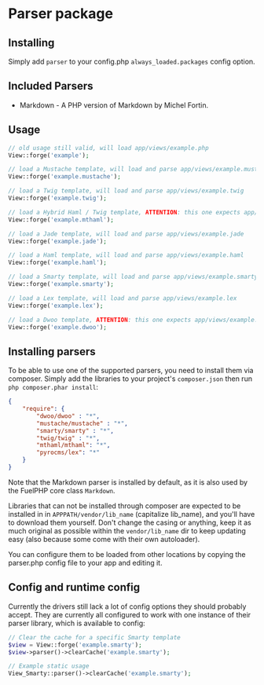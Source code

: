 # Parser package

## Installing

Simply add `parser` to your config.php `always_loaded.packages` config option.

## Included Parsers

* Markdown - A PHP version of Markdown by Michel Fortin.

## Usage

```php
// old usage still valid, will load app/views/example.php
View::forge('example');

// load a Mustache template, will load and parse app/views/example.mustache
View::forge('example.mustache');

// load a Twig template, will load and parse app/views/example.twig
View::forge('example.twig');

// load a Hybrid Haml / Twig template, ATTENTION: this one expects app/views/example.twig and {% haml %} code at the top of the view
View::forge('example.mthaml');

// load a Jade template, will load and parse app/views/example.jade
View::forge('example.jade');

// load a Haml template, will load and parse app/views/example.haml
View::forge('example.haml');

// load a Smarty template, will load and parse app/views/example.smarty
View::forge('example.smarty');

// load a Lex template, will load and parse app/views/example.lex
View::forge('example.lex');

// load a Dwoo template, ATTENTION: this one expects app/views/example.tpl
View::forge('example.dwoo');
```

## Installing parsers

To be able to use one of the supported parsers, you need to install them via composer.
Simply add the libraries to your project's `composer.json` then run `php composer.phar install`:

```json
{
    "require": {
        "dwoo/dwoo" : "*",
        "mustache/mustache" : "*",
        "smarty/smarty" : "*",
        "twig/twig" : "*",
        "mthaml/mthaml": "*",
		"pyrocms/lex": "*"
    }
}
```

Note that the  Markdown parser is installed by default, as it is also used by the FuelPHP core class `Markdown`.

Libraries that can not be installed through composer are expected to be installed in in `APPPATH/vendor/lib_name` (capitalize lib_name),
and you'll have to download them yourself. Don't change the casing or anything, keep it as much original as possible within the `vendor/lib_name`
dir to keep updating easy (also because some come with their own autoloader).

You can configure them to be loaded from other locations by copying the parser.php config file to your app and editing it.

## Config and runtime config

Currently the drivers still lack a lot of config options they should probably accept. They are currently all configured to work with one instance of their parser library, which is available to config:

```php
// Clear the cache for a specific Smarty template
$view = View::forge('example.smarty');
$view->parser()->clearCache('example.smarty');

// Example static usage
View_Smarty::parser()->clearCache('example.smarty');
```
